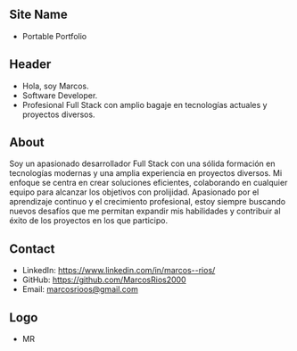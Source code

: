 ## Site Name
- Portable Portfolio

## Header
- Hola, soy Marcos. 
- Software Developer.
- Profesional Full Stack con amplio bagaje en tecnologías actuales y proyectos diversos.

## About
Soy un apasionado desarrollador Full Stack con una sólida formación en tecnologías modernas y una amplia experiencia en proyectos diversos. Mi enfoque se centra en crear soluciones eficientes, colaborando en cualquier equipo para alcanzar los objetivos con prolijidad. Apasionado por el aprendizaje continuo y el crecimiento profesional, estoy siempre buscando nuevos desafíos que me permitan expandir mis habilidades y contribuir al éxito de los proyectos en los que participo.

## Contact

- LinkedIn: https://www.linkedin.com/in/marcos--rios/
- GitHub: https://github.com/MarcosRios2000
- Email: marcosrioos@gmail.com

## Logo
- MR